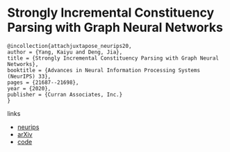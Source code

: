 # Strongly Incremental Constituency Parsing with Graph Neural Networks

```
@incollection{attachjuxtapose_neurips20,
author = {Yang, Kaiyu and Deng, Jia},
title = {Strongly Incremental Constituency Parsing with Graph Neural Networks},
booktitle = {Advances in Neural Information Processing Systems (NeurIPS) 33},
pages = {21687--21698},
year = {2020},
publisher = {Curran Associates, Inc.}
}
```

links
- [neurips](https://papers.nips.cc//paper/2020/hash/f7177163c833dff4b38fc8d2872f1ec6-Abstract.html)
- [arXiv](https://arxiv.org/abs/2010.14568)
- [code](https://github.com/princeton-vl/attach-juxtapose-parser)
